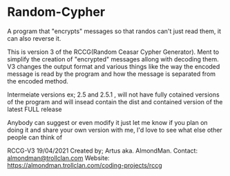 # Random-Cypher
A program that "encrypts" messages so that randos can't just read them, it can also reverse it.

This is version 3 of the RCCG(Random Ceasar Cypher Generator). Ment to simplify the creation of "encrypted" messages allong with decoding them.
V3 changes the output format and various things like the way the encoded message is read by the program and how the message is separated from the encoded method.

Intermeiate versions ex; 2.5 and 2.5.1 , will not have fully cotained versions of the program and will insead contain the dist and contained version of the latest FULL release

Anybody can suggest or even modify it just let me know if you plan on doing it and share your own version with me, I'd love to see what else other people can think of

RCCG-V3 19/04/2021 Created by; Artus aka. AlmondMan. Contact: almondman@trollclan.com Website: https://almondman.trollclan.com/coding-projects/rccg

